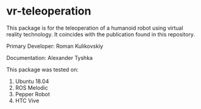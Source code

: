 # vr-teleoperation

This package is for the teleoperation of a humanoid robot using virtual reality technology. It coincides with the publication found in this repository.

Primary Developer: Roman Kulikovskiy

Documentation: Alexander Tyshka

This package was tested on:
1) Ubuntu 18.04
2) ROS Melodic
3) Pepper Robot
4) HTC Vive
